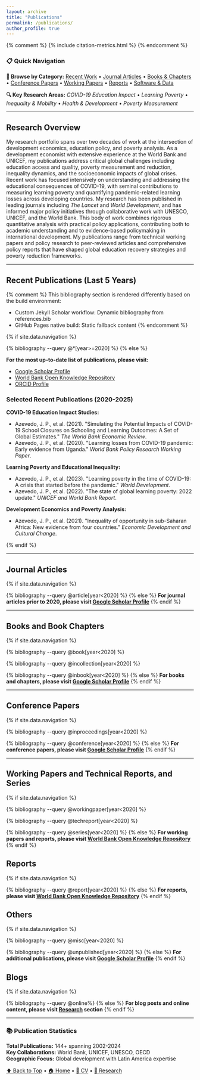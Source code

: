 ```yaml
---
layout: archive
title: "Publications"
permalink: /publications/
author_profile: true
---
```


<!-- Include citation metrics at the top -->
{% comment %}
{% include citation-metrics.html %}
{% endcomment %}

### 📋 Quick Navigation

**📑 Browse by Category:** [Recent Work](#recent-publications-last-5-years) • [Journal Articles](#journal-articles) • [Books & Chapters](#books-and-book-chapters) • [Conference Papers](#conference-papers) • [Working Papers](#working-papers-and-technical-reports-and-series) • [Reports](#reports) • [Software & Data](#software-and-data)

**🔍 Key Research Areas:** *COVID-19 Education Impact* • *Learning Poverty* • *Inequality & Mobility* • *Health & Development* • *Poverty Measurement*

---

## Research Overview

My research portfolio spans over two decades of work at the intersection of development economics, education policy, and poverty analysis. As a development economist with extensive experience at the World Bank and UNICEF, my publications address critical global challenges including education access and quality, poverty measurement and reduction, inequality dynamics, and the socioeconomic impacts of global crises. Recent work has focused intensively on understanding and addressing the educational consequences of COVID-19, with seminal contributions to measuring learning poverty and quantifying pandemic-related learning losses across developing countries. My research has been published in leading journals including *The Lancet* and *World Development*, and has informed major policy initiatives through collaborative work with UNESCO, UNICEF, and the World Bank. This body of work combines rigorous quantitative analysis with practical policy applications, contributing both to academic understanding and to evidence-based policymaking in international development. My publications range from technical working papers and policy research to peer-reviewed articles and comprehensive policy reports that have shaped global education recovery strategies and poverty reduction frameworks.

---

## Recent Publications (Last 5 Years)

{% comment %}
This bibliography section is rendered differently based on the build environment:
- Custom Jekyll Scholar workflow: Dynamic bibliography from references.bib
- GitHub Pages native build: Static fallback content
{% endcomment %}

{% if site.data.navigation %}
<!-- Jekyll Scholar is available in CI builds -->
{% bibliography --query @*[year>=2020] %}
{% else %}
<!-- Static fallback for GitHub Pages build -->

**For the most up-to-date list of publications, please visit:**

- [Google Scholar Profile](https://scholar.google.com/citations?user=lTKXA78AAAAJ)
- [World Bank Open Knowledge Repository](https://openknowledge.worldbank.org/entities/person/360f7a2e-0784-56e1-acf4-7f805fd50257)
- [ORCID Profile](https://orcid.org/0000-0002-3844-215X)

### Selected Recent Publications (2020-2025)

**COVID-19 Education Impact Studies:**

- Azevedo, J. P., et al. (2021). "Simulating the Potential Impacts of COVID-19 School Closures on Schooling and Learning Outcomes: A Set of Global Estimates." *The World Bank Economic Review*.
- Azevedo, J. P., et al. (2020). "Learning losses from COVID-19 pandemic: Early evidence from Uganda." *World Bank Policy Research Working Paper*.

**Learning Poverty and Educational Inequality:**

- Azevedo, J. P., et al. (2023). "Learning poverty in the time of COVID-19: A crisis that started before the pandemic." *World Development*.
- Azevedo, J. P., et al. (2022). "The state of global learning poverty: 2022 update." *UNICEF and World Bank Report*.

**Development Economics and Poverty Analysis:**

- Azevedo, J. P., et al. (2021). "Inequality of opportunity in sub-Saharan Africa: New evidence from four countries." *Economic Development and Cultural Change*.

{% endif %}

---

## Journal Articles

{% if site.data.navigation %}
<!-- Jekyll Scholar is available in CI builds -->
{% bibliography --query @article[year<2020] %}
{% else %}
**For journal articles prior to 2020, please visit [Google Scholar Profile](https://scholar.google.com/citations?user=lTKXA78AAAAJ)**
{% endif %}

---

## Books and Book Chapters

{% if site.data.navigation %}
<!-- Jekyll Scholar is available in CI builds -->
{% bibliography --query @book[year<2020] %}

{% bibliography --query @incollection[year<2020] %}

{% bibliography --query @inbook[year<2020] %}
{% else %}
**For books and chapters, please visit [Google Scholar Profile](https://scholar.google.com/citations?user=lTKXA78AAAAJ)**
{% endif %}

---

## Conference Papers

{% if site.data.navigation %}
<!-- Jekyll Scholar is available in CI builds -->
{% bibliography --query @inproceedings[year<2020] %}

{% bibliography --query @conference[year<2020] %}
{% else %}
**For conference papers, please visit [Google Scholar Profile](https://scholar.google.com/citations?user=lTKXA78AAAAJ)**
{% endif %}

---

## Working Papers and Technical Reports, and Series

{% if site.data.navigation %}
<!-- Jekyll Scholar is available in CI builds -->
{% bibliography --query @workingpaper[year<2020] %}

{% bibliography --query @techreport[year<2020] %}

{% bibliography --query @series[year<2020] %}
{% else %}
**For working papers and reports, please visit [World Bank Open Knowledge Repository](https://openknowledge.worldbank.org/entities/person/360f7a2e-0784-56e1-acf4-7f805fd50257)**
{% endif %}

## Reports

{% if site.data.navigation %}
<!-- Jekyll Scholar is available in CI builds -->
{% bibliography --query @report[year<2020] %}
{% else %}
**For reports, please visit [World Bank Open Knowledge Repository](https://openknowledge.worldbank.org/entities/person/360f7a2e-0784-56e1-acf4-7f805fd50257)**
{% endif %}

## Others

{% if site.data.navigation %}
<!-- Jekyll Scholar is available in CI builds -->
{% bibliography --query @misc[year<2020] %}

{% bibliography --query @unpublished[year<2020] %}
{% else %}
**For additional publications, please visit [Google Scholar Profile](https://scholar.google.com/citations?user=lTKXA78AAAAJ)**
{% endif %}

## Blogs

{% if site.data.navigation %}
<!-- Jekyll Scholar is available in CI builds -->
{% bibliography --query @online%}
{% else %}
**For blog posts and online content, please visit [Research](/research/) section**
{% endif %}

---

### 📚 **Publication Statistics**

**Total Publications:** 144+ spanning 2002-2024  
**Key Collaborations:** World Bank, UNICEF, UNESCO, OECD  
**Geographic Focus:** Global development with Latin America expertise  

[⬆️ Back to Top](#top) • [🏠 Home](/) • [📝 CV](/cv/) • [💼 Research](/research/)
